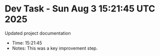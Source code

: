 # Dev Task - Sun Aug  3 15:21:45 UTC 2025
Updated project documentation
- Time: 15:21:45
- Notes: This was a key improvement step.
